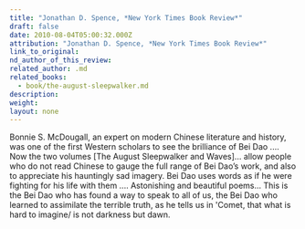 ```yaml
---
title: "Jonathan D. Spence, *New York Times Book Review*"
draft: false
date: 2010-08-04T05:00:32.000Z
attribution: "Jonathan D. Spence, *New York Times Book Review*"
link_to_original:
nd_author_of_this_review:
related_author: .md
related_books:
  - book/the-august-sleepwalker.md
description:
weight:
layout: none
---
```

Bonnie S. McDougall, an expert on modern Chinese literature and history, was one of the first Western scholars to see the brilliance of Bei Dao .... Now the two volumes [The August Sleepwalker and Waves]... allow people who do not read Chinese to gauge the full range of Bei Dao’s work, and also to appreciate his hauntingly sad imagery. Bei Dao uses words as if he were fighting for his life with them .... Astonishing and beautiful poems... This is the Bei Dao who has found a way to speak to all of us, the Bei Dao who learned to assimilate the terrible truth, as he tells us in 'Comet, that what is hard to imagine/ is not darkness but dawn.

